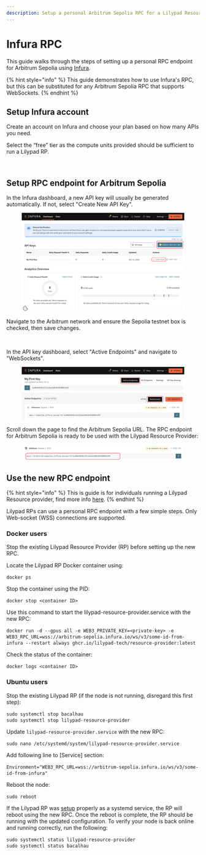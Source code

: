 ```yaml
---
description: Setup a personal Arbitrum Sepolia RPC for a Lilypad Resource Provider.
---
```


# Infura RPC

This guide walks through the steps of setting up a personal RPC endpoint for Arbitrum Sepolia using [Infura](https://www.infura.io/).

{% hint style="info" %}
This guide demonstrates how to use Infura's RPC, but this can be substituted for any Arbitrum Sepolia RPC that supports WebSockets.
{% endhint %}

## Setup Infura account

&#x20;Create an account on Infura and choose your plan based on how many APIs you need.

Select the “free” tier as the compute units provided should be sufficient to run a Lilypad RP.

<figure><img src="../../.gitbook/assets/Screenshot 2024-10-14 at 11.20.56 AM.png" alt=""><figcaption></figcaption></figure>

## Setup RPC endpoint for Arbitrum Sepolia

In the Infura dashboard, a new API key will usually be generated automatically. If not, select "Create New API Key".

<figure><img src="../../.gitbook/assets/infuraguide1 (1).png" alt=""><figcaption></figcaption></figure>

Navigate to the Arbitrum network and ensure the Sepolia testnet box is checked, then save changes.

<figure><img src="../../.gitbook/assets/Screenshot 2024-10-14 at 11.28.38 AM.png" alt=""><figcaption></figcaption></figure>

In the API key dashboard, select "Active Endpoints" and navigate to "WebSockets".

<figure><img src="../../.gitbook/assets/infuraguide2 (1).png" alt=""><figcaption></figcaption></figure>

Scroll down the page to find the Arbitrum Sepolia URL. The RPC endpoint for Arbitrum Sepolia is ready to be used with the Lilypad Resource Provider:

<figure><img src="../../.gitbook/assets/infuraguide3.png" alt=""><figcaption></figcaption></figure>

## Use the new RPC endpoint

{% hint style="info" %}
This is guide is for individuals running a Lilypad Resource provider, find more info [here](https://docs.lilypad.tech/lilypad/hardware-providers/run-a-node).
{% endhint %}

Lilypad RPs can use a personal RPC endpoint with a few simple steps. Only Web-socket (WSS) connections are supported.

### **Docker users**

Stop the existing Lilypad Resource Provider (RP) before setting up the new RPC.&#x20;

Locate the Lilypad RP Docker container using:

```
docker ps
```

Stop the container using the PID:

```
docker stop <container ID>
```

Use this command to start the lilypad-resource-provider.service with the new RPC:

```
docker run -d --gpus all -e WEB3_PRIVATE_KEY=<private-key> -e WEB3_RPC_URL=wss://arbitrum-sepolia.infura.io/ws/v3/some-id-from-infura --restart always ghcr.io/lilypad-tech/resource-provider:latest
```

Check the status of the container:

```
docker logs <container ID>
```

### **Ubuntu users**

Stop the existing Lilypad RP (if the node is not running, disregard this first step):

```
sudo systemctl stop bacalhau
sudo systemctl stop lilypad-resource-provider
```

Update `lilypad-resource-provider.service` with the new RPC:

```
sudo nano /etc/systemd/system/lilypad-resource-provider.service
```

Add following line to \[Service] section:

```
Environment="WEB3_RPC_URL=wss://arbitrum-sepolia.infura.io/ws/v3/some-id-from-infura"
```

Reboot the node:

```
sudo reboot
```

If the Lilypad RP was [setup](https://docs.lilypad.tech/lilypad/hardware-providers/run-a-node/linux#install-systemd-unit-for-bacalhau) properly as a systemd service, the RP will reboot using the new RPC. Once the reboot is complete, the RP should be running with the updated configuration. To verify your node is back online and running correctly, run the following:

```
sudo systemctl status lilypad-resource-provider
sudo systemctl status bacalhau
```

